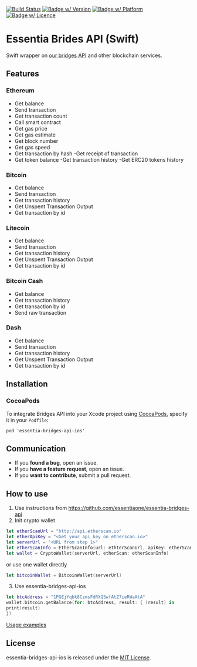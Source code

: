 [![Build Status](https://travis-ci.com/essentiaone/essentia-bridges-api-ios.svg?branch=develop)](https://travis-ci.com/essentiaone/essentia-bridges-api-ios)
[![Badge w/ Version](https://cocoapod-badges.herokuapp.com/v/essentia-bridges-api-ios/badge.png)](https://cocoadocs.org/docsets/essentia-bridges-api-ios)
[![Badge w/ Platform](https://cocoapod-badges.herokuapp.com/p/essentia-bridges-api-ios/badge.svg)](https://cocoadocs.org/docsets/essentia-bridges-api-ios)
[![Badge w/ Licence](https://cocoapod-badges.herokuapp.com/l/essentia-bridges-api-ios/badge.svg)](https://cocoadocs.org/docsets/essentia-bridges-api-ios)

# Essentia Brides API (Swift)
Swift wrapper on [our bridges API](https://github.com/essentiaone/essentia-bridges-api) and other blockchain services.
## Features
### Ethereum
- Get balance
- Send transaction
- Get transaction count
- Call smart contract
- Get gas price
- Get gas estimate
- Get block number
- Get gas speed
- Get transaction by hash
 -Get receipt of transaction
- Get token balance
 -Get transaction history
 -Get ERC20 tokens history
 ### Bitcoin
 - Get balance
 - Send transaction
 - Get transaction history 
 - Get Unspent Transaction Output  
 - Get transaction by id
 ### Litecoin
 - Get balance
 - Send transaction
 - Get transaction history 
 - Get Unspent Transaction Output  
 - Get transaction by id
 ### Bitcoin Cash
 - Get balance
 - Get transaction history 
 - Get transaction by id
 - Send raw transaction
 ### Dash
 - Get balance
 - Send transaction
 - Get transaction history 
 - Get Unspent Transaction Output  
 - Get transaction by id
## Installation
### CocoaPods
<p>To integrate Bridges API into your Xcode project using <a href="http://cocoapods.org">CocoaPods</a>, specify it in your <code>Podfile</code>:</p>
<pre><code class="ruby language-ruby">pod 'essentia-bridges-api-ios'</code></pre>

## Communication

- If you **found a bug**, open an issue.
- If you **have a feature request**, open an issue.
- If you **want to contribute**, submit a pull request.
## How to use
1. Use instructions from https://github.com/essentiaone/essentia-bridges-api
2. Init crypto wallet
```Swift
let etherScanUrl = "http://api.etherscan.io"
let etherApiKey = "<Get your api key on etherscan.io>"
let serverUrl = "<URL from step 1>"
let etherScanInfo = EtherScanInfo(url: ethterScanUrl, apiKey: etherScanApiKey)
let wallet = CryptoWallet(serverUrl, etherScan: etherScanInfo)
```
or use one wallet directly
```Swift
let bitcoinWallet = BitcoinWallet(serverUrl)
```

3. Use essentia-bridges-api-ios
```Swift
let btcAddress = "1PGEjYqbk8CzmsFdRXQSwfAtZ7ieRWaAtA"
wallet.bitcoin.getBalance(for: btcAddress, result: { (result) in
print(result)
})
```
[Usage examples](https://github.com/essentiaone/essentia-bridges-api-ios/tree/develop/Essentia-bridges-api-ios-tests)

## License
essentia-bridges-api-ios is released under the [MIT License](https://github.com/essentiaone/essentia-bridges-api-ios/blob/develop/LICENSE.md).
